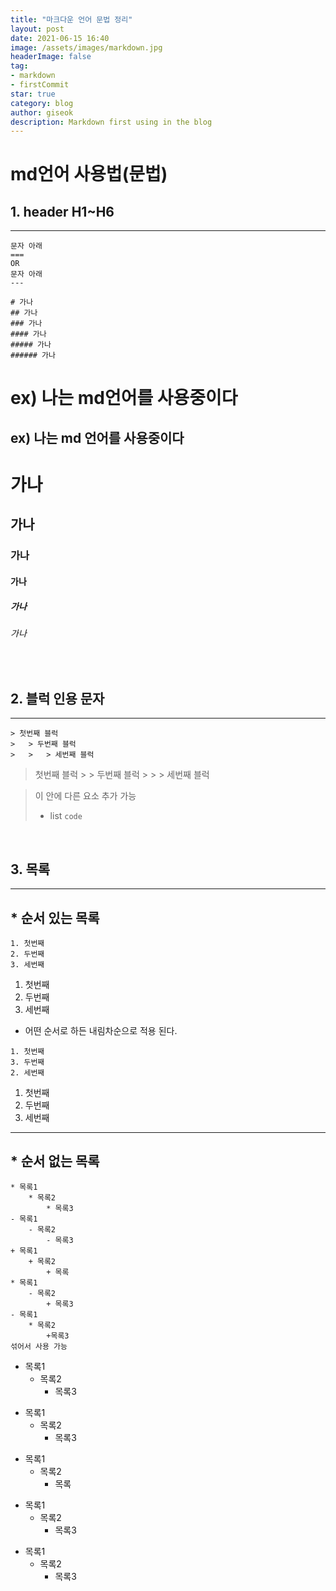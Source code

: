```yaml
---
title: "마크다운 언어 문법 정리"
layout: post
date: 2021-06-15 16:40
image: /assets/images/markdown.jpg
headerImage: false
tag:
- markdown
- firstCommit
star: true
category: blog
author: giseok
description: Markdown first using in the blog
---
```


# md언어 사용법(문법)

## 1. header H1~H6
---
    문자 아래 
    ===
    OR
    문자 아래 
    ---
    
    # 가나
    ## 가나 
    ### 가나
    #### 가나
    ##### 가나
    ###### 가나

ex) 나는 md언어를 사용중이다
===========================

ex) 나는 md 언어를 사용중이다
---------------------------



# 가나
## 가나 
### 가나
#### 가나
##### 가나
###### 가나

<br>

## 2. 블럭 인용 문자
---
    > 첫번째 블럭
    >   > 두번째 블럭
    >   >   > 세번째 블럭

    
> 첫번째 블럭
    >   > 두번째 블럭
    >   >   > 세번째 블럭 


> 이 안에 다른 요소 추가 가능 
> * list 
>       ```
>       code
>       ```

<br>

## 3. 목록
---
## * 순서 있는 목록 
```
1. 첫번째
2. 두번째 
3. 세번째
```
1. 첫번째
2. 두번째 
3. 세번째

* 어떤 순서로 하든 내림차순으로 적용 된다.

```
1. 첫번째
3. 두번째
2. 세번째
```
1. 첫번째
3. 두번째
2. 세번째
---
## *  순서 없는 목록 

```
* 목록1
    * 목록2
        * 목록3
- 목록1
    - 목록2
        - 목록3
+ 목록1
    + 목록2  
        + 목록
* 목록1
    - 목록2
        + 목록3
- 목록1
    * 목록2
        +목록3
섞어서 사용 가능
```
* 목록1
    * 목록2
        * 목록3
- 목록1
    - 목록2
        - 목록3
+ 목록1
    + 목록2  
        + 목록
* 목록1
    - 목록2
        + 목록3
- 목록1
    * 목록2
        + 목록3




    
